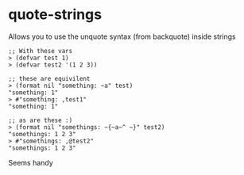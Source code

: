# quote-strings

Allows you to use the unquote syntax (from backquote) inside strings

    ;; With these vars
    > (defvar test 1)
    > (defvar test2 '(1 2 3))

    ;; these are equivilent
    > (format nil "something: ~a" test)
    "something: 1"
    > #"something: ,test1"
    "something: 1"

    ;; as are these :)
    > (format nil "somethings: ~{~a~^ ~}" test2)
    "somethings: 1 2 3"
    > #"somethings: ,@test2"
    "somethings: 1 2 3"

Seems handy